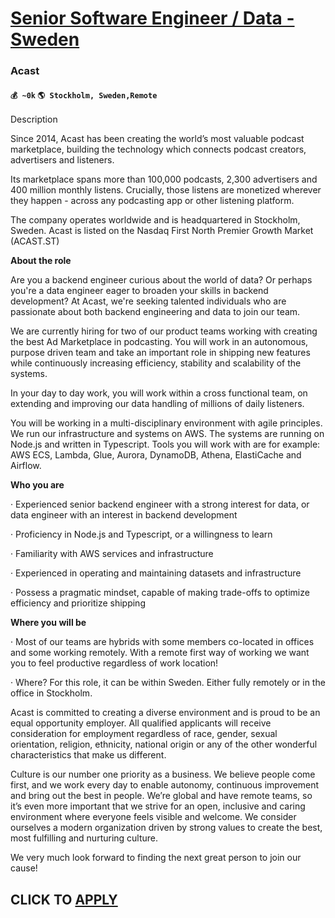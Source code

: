 # [Senior Software Engineer / Data - Sweden](https://www.remotewlb.com/apply/senior-software-engineer-data-sweden)  
### Acast  
#### `💰 ~0k` `🌎 Stockholm, Sweden,Remote`  

Description

Since 2014, Acast has been creating the world’s most valuable podcast marketplace, building the technology which connects podcast creators, advertisers and listeners.

  

Its marketplace spans more than 100,000 podcasts, 2,300 advertisers and 400 million monthly listens. Crucially, those listens are monetized wherever they happen - across any podcasting app or other listening platform.

  

The company operates worldwide and is headquartered in Stockholm, Sweden. Acast is listed on the Nasdaq First North Premier Growth Market (ACAST.ST)

  

 **About the role**

  

Are you a backend engineer curious about the world of data? Or perhaps you're a data engineer eager to broaden your skills in backend development? At Acast, we're seeking talented individuals who are passionate about both backend engineering and data to join our team.

  

We are currently hiring for two of our product teams working with creating the best Ad Marketplace in podcasting. You will work in an autonomous, purpose driven team and take an important role in shipping new features while continuously increasing efficiency, stability and scalability of the systems.

  

In your day to day work, you will work within a cross functional team, on extending and improving our data handling of millions of daily listeners.

  

You will be working in a multi-disciplinary environment with agile principles. We run our infrastructure and systems on AWS. The systems are running on Node.js and written in Typescript. Tools you will work with are for example: AWS ECS, Lambda, Glue, Aurora, DynamoDB, Athena, ElastiCache and Airflow.

  

 **Who you are**

  

· Experienced senior backend engineer with a strong interest for data, or data engineer with an interest in backend development

· Proficiency in Node.js and Typescript, or a willingness to learn

· Familiarity with AWS services and infrastructure

· Experienced in operating and maintaining datasets and infrastructure

· Possess a pragmatic mindset, capable of making trade-offs to optimize efficiency and prioritize shipping

  

 **Where you will be**

  

· Most of our teams are hybrids with some members co-located in offices and some working remotely. With a remote first way of working we want you to feel productive regardless of work location!

· Where? For this role, it can be within Sweden. Either fully remotely or in the office in Stockholm.

  

  

  

  

Acast is committed to creating a diverse environment and is proud to be an equal opportunity employer. All qualified applicants will receive consideration for employment regardless of race, gender, sexual orientation, religion, ethnicity, national origin or any of the other wonderful characteristics that make us different.

  

Culture is our number one priority as a business. We believe people come first, and we work every day to enable autonomy, continuous improvement and bring out the best in people. We’re global and have remote teams, so it’s even more important that we strive for an open, inclusive and caring environment where everyone feels visible and welcome. We consider ourselves a modern organization driven by strong values to create the best, most fulfilling and nurturing culture.

  

We very much look forward to finding the next great person to join our cause!

  
## CLICK TO [APPLY](https://www.remotewlb.com/apply/senior-software-engineer-data-sweden)

